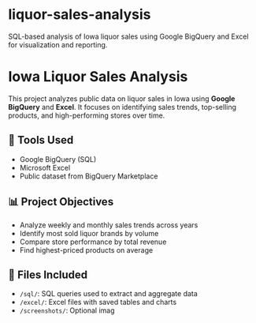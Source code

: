 # liquor-sales-analysis
SQL-based analysis of Iowa liquor sales using Google BigQuery and Excel for visualization and reporting.

# Iowa Liquor Sales Analysis

This project analyzes public data on liquor sales in Iowa using **Google BigQuery** and **Excel**. It focuses on identifying sales trends, top-selling products, and high-performing stores over time.

## 🔧 Tools Used
- Google BigQuery (SQL)
- Microsoft Excel
- Public dataset from BigQuery Marketplace

## 📊 Project Objectives
- Analyze weekly and monthly sales trends across years
- Identify most sold liquor brands by volume
- Compare store performance by total revenue
- Find highest-priced products on average

## 📁 Files Included
- `/sql/`: SQL queries used to extract and aggregate data
- `/excel/`: Excel files with saved tables and charts
- `/screenshots/`: Optional imag
